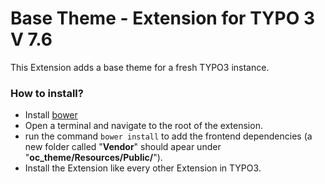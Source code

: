 # Base Theme - Extension for TYPO 3 V 7.6 #

This Extension adds a base theme for a fresh TYPO3 instance.

### How to install? ###
* Install [bower](https://bower.io)
* Open a terminal and navigate to the root of the extension.
* run the command `bower install` to add the frontend dependencies (a new folder called "**Vendor**" should apear under "**oc_theme/Resources/Public/**").
* Install the Extension like every other Extension in TYPO3.